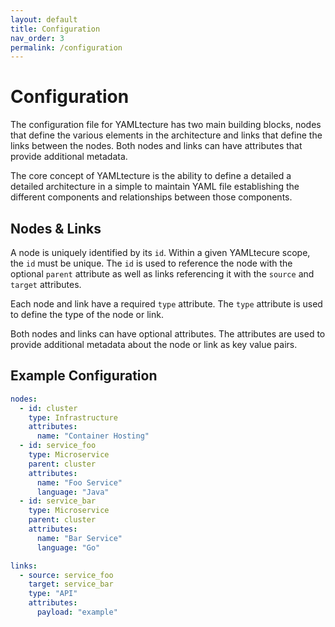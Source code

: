 ```yaml
---
layout: default
title: Configuration
nav_order: 3
permalink: /configuration
---
```


# Configuration

The configuration file for YAMLtecture has two main building blocks, nodes that define the various elements in the architecture and links that define the links between the nodes. Both nodes and links can have attributes that provide additional metadata.

The core concept of YAMLtecture is the ability to define a detailed a detailed architecture in a simple to maintain YAML file establishing the different components and relationships between those components.

## Nodes & Links

A node is uniquely identified by its `id`.  Within a given YAMLtecure scope, the `id` must be unique.  The `id` is used to reference the node with the optional `parent` attribute as well as links referencing it with the `source` and `target` attributes.

Each node and link have a required `type` attribute.  The `type` attribute is used to define the type of the node or link.

Both nodes and links can have optional attributes.  The attributes are used to provide additional metadata about the node or link as key value pairs.

## Example Configuration

```yaml
nodes:
  - id: cluster
    type: Infrastructure
    attributes:
      name: "Container Hosting"
  - id: service_foo
    type: Microservice
    parent: cluster
    attributes:
      name: "Foo Service"
      language: "Java"
  - id: service_bar
    type: Microservice
    parent: cluster
    attributes:
      name: "Bar Service"
      language: "Go"

links:
  - source: service_foo
    target: service_bar
    type: "API"
    attributes:
      payload: "example"
```
